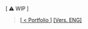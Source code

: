 <link href="./other/styles.css" rel="stylesheet">

<wip-panel>[ &#9888; WIP ]</wip-panel>

> [[ < Portfolio ]](./ita_index) <right-text><a href="./about">[Vers. ENG]</a></right-text>